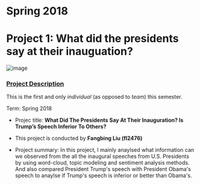 # Spring 2018
# Project 1: What did the presidents say at their inauguation?

![image](figs/title.jpg)

### [Project Description](doc/)
This is the first and only *individual* (as opposed to *team*) this semester. 

Term: Spring 2018

+ Projec title: **What Did The Presidents Say At Their Inauguration? Is Trump’s Speech Inferior To Others?**
+ This project is conducted by **Fangbing Liu (fl2476)**

+ Project summary: In this project, I mainly anaylsed what information can we observed from the all the inaugural speeches from U.S. Presidents by using word-cloud, topic modeling and sentiment analysis methods. And also compared President Trump's speech with President Obama's speech to anaylse if Trump's speech is inferior or better than Obama's.
